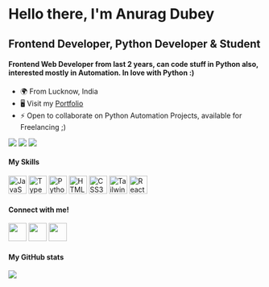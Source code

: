 # Hello there, I'm Anurag Dubey

## Frontend Developer, Python Developer & Student

#### Frontend Web Developer from last 2 years, can code stuff in Python also, interested mostly in Automation. In love with Python :)

- 🌍 From Lucknow, India
- 🖥️ Visit my [Portfolio](https://anuragd275.github.io)
- ⚡ Open to collaborate on Python Automation Projects, available for Freelancing ;)

<a href="https://www.twitter.com/anuragd275" target="_blank" rel="noreferrer"><img
src="https://img.shields.io/twitter/follow/anuragd275?logo=twitter&style=for-the-badge&color=00acee&labelColor=000"
/></a>  <a href="https://www.github.com/anuragd275" target="_blank" rel="noreferrer"><img
src="https://img.shields.io/github/followers/anuragd275?logo=github&style=for-the-badge&color=00acee&labelColor=000" /></a>  ![](https://komarev.com/ghpvc/?username=anuragd275&style=for-the-badge&color=00acee&labelColor=000) <a href="https://www.twitter.com/anuragd275" target="_blank" rel="noreferrer"></a>

#### My Skills

<p align="left">
<a href="https://developer.mozilla.org/en-US/docs/Web/JavaScript" target="_blank" rel="noreferrer"><img src="https://raw.githubusercontent.com/danielcranney/readme-generator/main/public/icons/skills/javascript-colored.svg" width="36" height="36" alt="JavaScript" /></a> <a href="https://www.typescriptlang.org/" target="_blank" rel="noreferrer"><img src="https://raw.githubusercontent.com/danielcranney/readme-generator/main/public/icons/skills/typescript-colored.svg" width="36" height="36" alt="TypeScript" /></a> <a href="https://www.python.org/" target="_blank" rel="noreferrer"><img src="https://raw.githubusercontent.com/danielcranney/readme-generator/main/public/icons/skills/python-colored.svg" width="36" height="36" alt="Python" /></a> <a href="https://developer.mozilla.org/en-US/docs/Glossary/HTML5" target="_blank" rel="noreferrer"><img src="https://raw.githubusercontent.com/danielcranney/readme-generator/main/public/icons/skills/html5-colored.svg" width="36" height="36" alt="HTML5" /></a> <a href="https://www.w3.org/TR/CSS/#css" target="_blank" rel="noreferrer"><img src="https://raw.githubusercontent.com/danielcranney/readme-generator/main/public/icons/skills/css3-colored.svg" width="36" height="36" alt="CSS3" /></a> <a href="https://tailwindcss.com/" target="_blank" rel="noreferrer"><img src="https://raw.githubusercontent.com/danielcranney/readme-generator/main/public/icons/skills/tailwindcss-colored.svg" width="36" height="36" alt="TailwindCSS" /></a> <a href="https://reactjs.org/" target="_blank" rel="noreferrer"><img src="https://raw.githubusercontent.com/danielcranney/readme-generator/main/public/icons/skills/react-colored.svg" width="36" height="36" alt="React" /></a>
</p>


#### Connect with me!

<p align="left">

   <a href="https://www.twitter.com/anuragd275" target="_blank" rel="noreferrer"><img src="https://raw.githubusercontent.com/danielcranney/readme-generator/main/public/icons/socials/twitter.svg" width="36" height="36" /></a> <a href="https://www.linkedin.com/in/anuragd275" target="_blank" rel="noreferrer"><img src="https://raw.githubusercontent.com/danielcranney/readme-generator/main/public/icons/socials/linkedin.svg" width="36" height="36" /></a> <a href="http://www.instagram.com/anurag__xdd" target="_blank" rel="noreferrer"><img src="https://raw.githubusercontent.com/danielcranney/readme-generator/main/public/icons/socials/instagram.svg" width="36" height="36" /></a>
</p>


#### My GitHub stats

<a href="http://www.github.com/anuragd275"><img src="https://github-readme-streak-stats.herokuapp.com/?user=anuragd275&stroke=ffffff&background=000&ring=00acee&fire=00acee&currStreakNum=fff&currStreakLabel=00acee&sideNums=ffffff&sideLabels=ffffff&dates=ffffff&hide_border=true" /></a>
